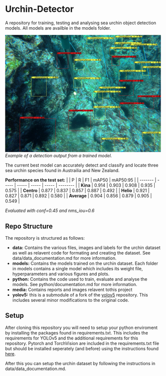 # Urchin-Detector
A repository for training, testing and analysing sea urchin object detection models. All models are availble in the models folder.

![image](media/example_detection.PNG)
*Example of a detection output from a trained model.*

The current best model can accurately detect and classify and locate three sea urchin species found in Austrailia and New Zealand.

**Performance on the test set:**
|         | P     | R     | F1    | mAP50 | mAP50:95 |
| ------- | ----- | ----- | ----- | ----- | -------- |
| **Kina**    | 0.914 | 0.903 | 0.908 | 0.935 | 0.575    |
| **Centro**  | 0.877 | 0.837 | 0.857 | 0.887 | 0.492    |
| **Helio**   | 0.921 | 0.827 | 0.871 | 0.892 | 0.580    |
| **Average** | 0.904 | 0.856 | 0.879 | 0.905 | 0.549    |

*Evaluated with conf=0.45 and nms_iou=0.6*

## Repo Structure
The repository is structured as follows:

- **data:** Contains the various files, images and labels for the urchin dataset as well as relavent code for formating and creating the dataset. See data/data_documentation.md for more information.
- **models:** Contains the models trained on the urchin dataset. Each folder in models contains a single model which includes its weight file, hyperparameters and various figures and plots.
- **python:** Contains the code used to train, evaluate and analyse the models. See python/documentation.md for more information.
- **media:** Contains reports and images relavent tothis project
- **yolov5:** this is a submodule of a fork of the [yolov5](https://github.com/ultralytics/yolov5) repository. This includes several minor modifications to the original code.

## Setup
After cloning this repository you will need to setup your python enviroment by installing the packages found in requirements.txt. This includes the requirements for YOLOv5 and the additional requirements for this repository. Pytorch and TorchVision are included in the requirements.txt file but should be installed seperately (and before) using the instructions found [here](https://pytorch.org/get-started/locally/).

After this you can setup the urchin dataset by following the instructions in data/data_documentation.md.